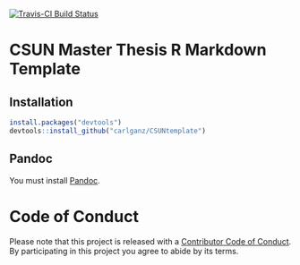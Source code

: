 
[![Travis-CI Build Status](https://travis-ci.org/carlganz/CSUNtemplate.svg?branch=master)](https://travis-ci.org/carlganz/CSUNtemplate)

CSUN Master Thesis R Markdown Template
======================================

Installation
------------

``` r
install.packages("devtools")
devtools::install_github("carlganz/CSUNtemplate")
```

Pandoc
------

You must install [Pandoc](http://pandoc.org/).

Code of Conduct
===============

Please note that this project is released with a [Contributor Code of Conduct](CONDUCT.md). By participating in this project you agree to abide by its terms.
